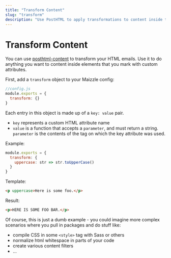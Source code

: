 ```yaml
---
title: "Transform Content"
slug: "transform"
description: "Use PostHTML to apply transformations to content inside tags from your HTML email templates"
---
```


# Transform Content

You can use [posthtml-content](https://github.com/posthtml/posthtml-content) to transform your HTML emails.
Use it to do anything you want to content inside elements that you mark with custom attributes.

First, add a `transform` object to your Maizzle config:

```js
//config.js
module.exports = {
  transform: {}
}
```

Each entry in this object is made up of a `key: value` pair.

- `key` represents a custom HTML attribute name
- `value` is a function that accepts a `parameter`, and must return a string. `parameter` is the contents of the tag on which the key attribute was used.

Example:

```js
module.exports = {
  transform: {
    uppercase: str => str.toUpperCase()
  }
}
```

Template:

```html
<p uppercase>Here is some foo.</p>
```

Result:

```html
<p>HERE IS SOME FOO BAR.</p>
```

Of course, this is just a dumb example - you could imagine more complex scenarios where you pull in packages and do stuff like:

- compile CSS in some `<style>` tag with Sass or others
- normalize html whitespace in parts of your code
- create various content filters
- ...
